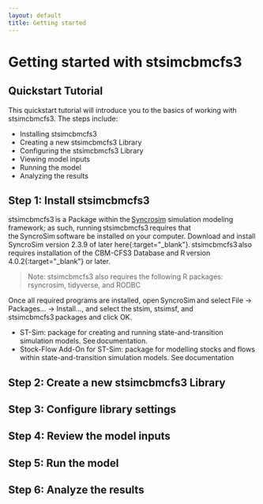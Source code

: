 ```yaml
---
layout: default
title: Getting started
---
```


# Getting started with **stsimcbmcfs3**

## Quickstart Tutorial

This quickstart tutorial will introduce you to the basics of working with stsimcbmcfs3. The steps include:
<br>
* Installing stsimcbmcfs3
* Creating a new stsimcbmcfs3 Library
* Configuring the stsimcbmcfs3 Library
* Viewing model inputs
* Running the model
* Analyzing the results

## **Step 1: Install stsimcbmcfs3**
stsimcbmcfs3 is a Package within the <a href="https://syncrosim.com/download/" target="_blank">Syncrosim</a> simulation modeling framework; as such, running stsimcbmcfs3 requires that the SyncroSim software be installed on your computer. Download and install SyncroSim version 2.3.9 of later here{:target="_blank"}. stsimcbmcfs3 also requires installation of the CBM-CFS3 Database and R version 4.0.2{:target="_blank"} or later.
> Note: stsimcbmcfs3 also requires the following R packages:  rsyncrosim, tidyverse, and RODBC

Once all required programs are installed, open SyncroSim and select File -> Packages... -> Install..., and select the stsim, stsimsf, and stsimcbmcfs3 packages and click OK.
* ST-Sim: package for creating and running state-and-transition simulation models. See documentation.  
* Stock-Flow Add-On for ST-Sim: package for modelling stocks and flows within state-and-transition simulation models. See documentation

## **Step 2: Create a new stsimcbmcfs3 Library**

## **Step 3: Configure library settings**

## **Step 4: Review the model inputs**

## **Step 5: Run the model**

## **Step 6: Analyze the results**
